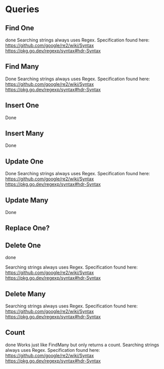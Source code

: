 # Queries

## Find One
done
Searching strings always uses Regex.
Specification found here:
https://github.com/google/re2/wiki/Syntax
https://pkg.go.dev/regexp/syntax#hdr-Syntax

## Find Many
Done
Searching strings always uses Regex.
Specification found here:
https://github.com/google/re2/wiki/Syntax
https://pkg.go.dev/regexp/syntax#hdr-Syntax

## Insert One
Done

## Insert Many
Done

## Update One
Done
Searching strings always uses Regex.
Specification found here:
https://github.com/google/re2/wiki/Syntax
https://pkg.go.dev/regexp/syntax#hdr-Syntax

## Update Many
Done

## Replace One?

## Delete One
done

Searching strings always uses Regex.
Specification found here:
https://github.com/google/re2/wiki/Syntax
https://pkg.go.dev/regexp/syntax#hdr-Syntax

## Delete Many

Searching strings always uses Regex.
Specification found here:
https://github.com/google/re2/wiki/Syntax
https://pkg.go.dev/regexp/syntax#hdr-Syntax

## Count
done
Works just like FindMany but only returns a count.
Searching strings always uses Regex.
Specification found here:
https://github.com/google/re2/wiki/Syntax
https://pkg.go.dev/regexp/syntax#hdr-Syntax

